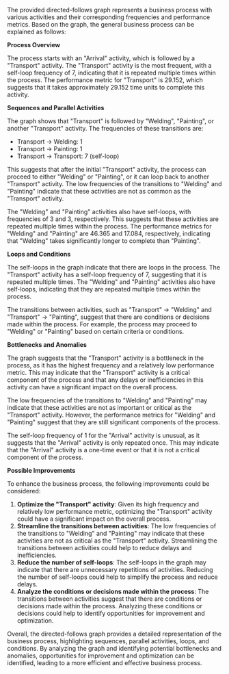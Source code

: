 The provided directed-follows graph represents a business process with various activities and their corresponding frequencies and performance metrics. Based on the graph, the general business process can be explained as follows:

**Process Overview**

The process starts with an "Arrival" activity, which is followed by a "Transport" activity. The "Transport" activity is the most frequent, with a self-loop frequency of 7, indicating that it is repeated multiple times within the process. The performance metric for "Transport" is 29.152, which suggests that it takes approximately 29.152 time units to complete this activity.

**Sequences and Parallel Activities**

The graph shows that "Transport" is followed by "Welding", "Painting", or another "Transport" activity. The frequencies of these transitions are:

* Transport -> Welding: 1
* Transport -> Painting: 1
* Transport -> Transport: 7 (self-loop)

This suggests that after the initial "Transport" activity, the process can proceed to either "Welding" or "Painting", or it can loop back to another "Transport" activity. The low frequencies of the transitions to "Welding" and "Painting" indicate that these activities are not as common as the "Transport" activity.

The "Welding" and "Painting" activities also have self-loops, with frequencies of 3 and 3, respectively. This suggests that these activities are repeated multiple times within the process. The performance metrics for "Welding" and "Painting" are 46.365 and 17.084, respectively, indicating that "Welding" takes significantly longer to complete than "Painting".

**Loops and Conditions**

The self-loops in the graph indicate that there are loops in the process. The "Transport" activity has a self-loop frequency of 7, suggesting that it is repeated multiple times. The "Welding" and "Painting" activities also have self-loops, indicating that they are repeated multiple times within the process.

The transitions between activities, such as "Transport" -> "Welding" and "Transport" -> "Painting", suggest that there are conditions or decisions made within the process. For example, the process may proceed to "Welding" or "Painting" based on certain criteria or conditions.

**Bottlenecks and Anomalies**

The graph suggests that the "Transport" activity is a bottleneck in the process, as it has the highest frequency and a relatively low performance metric. This may indicate that the "Transport" activity is a critical component of the process and that any delays or inefficiencies in this activity can have a significant impact on the overall process.

The low frequencies of the transitions to "Welding" and "Painting" may indicate that these activities are not as important or critical as the "Transport" activity. However, the performance metrics for "Welding" and "Painting" suggest that they are still significant components of the process.

The self-loop frequency of 1 for the "Arrival" activity is unusual, as it suggests that the "Arrival" activity is only repeated once. This may indicate that the "Arrival" activity is a one-time event or that it is not a critical component of the process.

**Possible Improvements**

To enhance the business process, the following improvements could be considered:

1. **Optimize the "Transport" activity**: Given its high frequency and relatively low performance metric, optimizing the "Transport" activity could have a significant impact on the overall process.
2. **Streamline the transitions between activities**: The low frequencies of the transitions to "Welding" and "Painting" may indicate that these activities are not as critical as the "Transport" activity. Streamlining the transitions between activities could help to reduce delays and inefficiencies.
3. **Reduce the number of self-loops**: The self-loops in the graph may indicate that there are unnecessary repetitions of activities. Reducing the number of self-loops could help to simplify the process and reduce delays.
4. **Analyze the conditions or decisions made within the process**: The transitions between activities suggest that there are conditions or decisions made within the process. Analyzing these conditions or decisions could help to identify opportunities for improvement and optimization.

Overall, the directed-follows graph provides a detailed representation of the business process, highlighting sequences, parallel activities, loops, and conditions. By analyzing the graph and identifying potential bottlenecks and anomalies, opportunities for improvement and optimization can be identified, leading to a more efficient and effective business process.